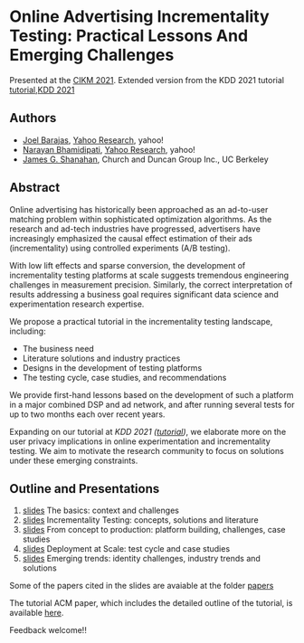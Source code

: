 # Online Advertising Incrementality Testing: Practical Lessons And Emerging Challenges

Presented at the [CIKM 2021](https://www.kdd.org/kdd2021/). Extended version from the KDD 2021 tutorial [tutorial](https://joel-barajas.github.io/kdd2021-incrementality-testing/),[KDD 2021](https://kdd.org/kdd2021/tutorials)

## Authors
  - [Joel Barajas](http://www.linkedin.com/pub/joel-barajas/8/6b7/bb0), [Yahoo Research](https://research.yahoo.com/researchers/jbarajas?fr=crmas), yahoo!
  - [Narayan Bhamidipati](https://www.linkedin.com/in/narayanb), [Yahoo Research](https://research.yahoo.com/researchers/narayanb?fr=crmas), yahoo!
  - [James G. Shanahan](https://www.linkedin.com/in/jimis/), Church and Duncan Group Inc., UC Berkeley

## Abstract

Online advertising has historically been approached as an ad-to-user matching problem within sophisticated optimization algorithms. As the research and ad-tech industries have progressed, advertisers have increasingly emphasized the causal effect estimation of their ads (incrementality) using controlled experiments (A/B testing). 

With low lift effects and sparse conversion, the development of incrementality testing platforms at scale suggests tremendous engineering challenges in measurement precision. Similarly, the correct interpretation of results addressing a business goal requires significant data science and experimentation research expertise. 

We propose a practical tutorial in the incrementality testing landscape, including:
- The business need
- Literature solutions and industry practices
- Designs in the development of testing platforms
- The testing cycle, case studies, and recommendations

We provide first-hand lessons based on the development of such a platform in a major combined DSP and ad network, and after running several tests for up to two months each over recent years. 

Expanding on our tutorial at _KDD 2021 ([tutorial](https://joel-barajas.github.io/kdd2021-incrementality-testing/))_, we elaborate more on the user privacy implications in online experimentation and incrementality testing. We aim to motivate the research community to focus on solutions under these emerging constraints. 

## Outline and Presentations

1. [slides](presentations/inc_testing_part_1.pdf) The basics: context and challenges
2. [slides](presentations/inc_testing_part_2.pdf) Incrementality Testing: concepts, solutions and literature
3. [slides](presentations/inc_testing_part_3.pdf) From concept to production: platform building, challenges, case studies
4. [slides](presentations/inc_testing_part_4.pdf) Deployment at Scale: test cycle and case studies
5. [slides](presentations/inc_testing_part_5.pdf) Emerging trends: identity challenges, industry trends and solutions

Some of the papers cited in the slides are avaiable at the folder [papers](papers)

The tutorial ACM paper, which includes the detailed outline of the tutorial, is available [here](cikm2021_inc_testing_tutorial).

Feedback welcome!! 


